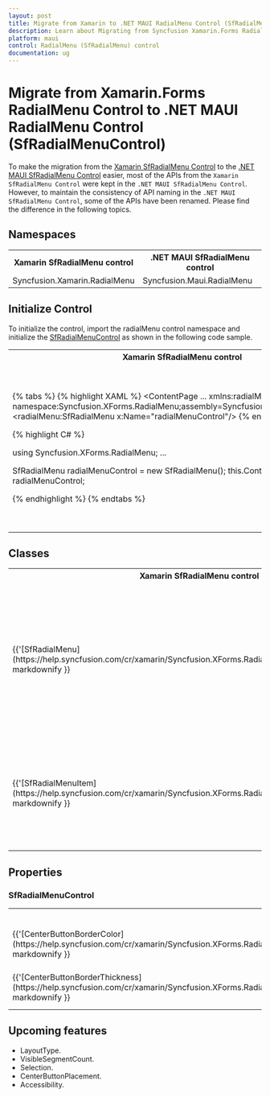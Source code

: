```yaml
---
layout: post
title: Migrate from Xamarin to .NET MAUI RadialMenu Control (SfRadialMenu) | Syncfusion
description: Learn about Migrating from Syncfusion Xamarin.Forms RadialMenu control to .NET MAUI RadialMenu control.
platform: maui
control: RadialMenu (SfRadialMenu) control
documentation: ug
---
```

 
# Migrate from Xamarin.Forms RadialMenu Control to .NET MAUI RadialMenu Control (SfRadialMenuControl)

To make the migration from the [Xamarin SfRadialMenu Control](https://www.syncfusion.com/xamarin-ui-controls/xamarin-radialMenu-control) to the [.NET MAUI SfRadialMenu Control](https://www.syncfusion.com/maui-controls/maui-radialMenu-control) easier, most of the APIs from the `Xamarin SfRadialMenu Control` were kept in the `.NET MAUI SfRadialMenu Control`. However, to maintain the consistency of API naming in the `.NET MAUI SfRadialMenu Control`, some of the APIs have been renamed. Please find the difference in the following topics.

## Namespaces

<table>
<tr>
<th>Xamarin SfRadialMenu control</th>
<th>.NET MAUI SfRadialMenu control</th></tr>
<tr>
<td>Syncfusion.Xamarin.RadialMenu</td>
<td>Syncfusion.Maui.RadialMenu</td></tr>
</table>

## Initialize Control

To initialize the control, import the radialMenu control namespace and initialize the [SfRadialMenuControl](https://www.syncfusion.com/maui-controls/maui-radial-menu-control) as shown in the following code sample.

<table>
<tr>
<th>Xamarin SfRadialMenu control</th>
<th>.NET MAUI SfRadialMenu control</th></tr>
<tr>
<td>

{% tabs %}
{% highlight XAML %}
<ContentPage 
...
xmlns:radialMenu="clr-namespace:Syncfusion.XForms.RadialMenu;assembly=Syncfusion.RadialMenu.XForms">
     <radialMenu:SfRadialMenu x:Name="radialMenuControl"/>
</ContentPage>
{% endhighlight %}

{% highlight C# %}

using Syncfusion.XForms.RadialMenu;
...

SfRadialMenu radialMenuControl = new SfRadialMenu();
this.Content = radialMenuControl;

{% endhighlight %}
{% endtabs %}

</td>
<td>

{% tabs %}
{% highlight XAML %}

<ContentPage 
...
xmlns:radialMenu="clr-namespace:Syncfusion.Maui.RadialMenu;assembly=Syncfusion.Maui.RadialMenu">
    <radialMenu:SfRadialMenu x:Name="radialMenuControl"/>
</ContentPage>

{% endhighlight %}

{% highlight C# %}

using Syncfusion.Maui.RadialMenu;
…

SfRadialMenu radialMenuControl = new SfRadialMenu();
this.Content = radialMenuControl;

{% endhighlight %}
{% endtabs %}
</td></tr>
</table>

## Classes 

<table>
<tr>
<th>Xamarin SfRadialMenu control</th>
<th>.NET MAUI SfRadialMenu control</th>
<th>Description</th>
</tr>

<tr>
<td>{{'[SfRadialMenu](https://help.syncfusion.com/cr/xamarin/Syncfusion.XForms.RadialMenu.SfRadialMenu.html)'| markdownify }}</td>
<td>{{'[SfRadialMenu](https://help.syncfusion.com/cr/maui/Syncfusion.Maui.RadialMenu.SfRadialMenu.html)'| markdownify}}</td>
<td>The SfRadialMenu displays a hierarchical menu in a circular layout, which is optimized for touch enabled devices. Typically, it is used as a context menu, and it can expose more menu items in the same space than traditional menus.</td>
</tr>

<tr>
<td>{{'[SfRadialMenuItem](https://help.syncfusion.com/cr/xamarin/Syncfusion.XForms.RadialMenu.SfRadialMenuItem.html)'| markdownify }}</td>
<td>{{'[SfRadialMenuItem](https://help.syncfusion.com/cr/maui/Syncfusion.Maui.RadialMenu.SfRadialMenuItem.html)'| markdownify}}</td>
<td>Represents an item that can be added as children in SfRadialMenu.Any object can be added as SfRadialMenuItem and that can be populated as menus.</td>
</tr>

</table> 


## Properties

### SfRadialMenuControl

<table> 
<tr>
<th>Xamarin SfRadialMenu control</th>
<th>.NET MAUI SfRadialMenu control</th>
<th>Description</th></tr>

<tr>
<td>{{'[CenterButtonBorderColor](https://help.syncfusion.com/cr/xamarin/Syncfusion.XForms.RadialMenu.SfRadialMenuControl.html#Syncfusion_XForms_Buttons_SfSegmentedControl_BorderColor)'| markdownify }}</td>
<td>{{'[CenterButtonStroke](https://help.syncfusion.com/cr/maui/Syncfusion.Maui.RadialMenu.SfRadialMenuControl.html#Syncfusion_Maui_Buttons_SfSegmentedControl_Stroke)'| markdownify}}</td>
<td>Gets or sets the stroke brush for the centerbuttonstroke in the SfRadialMenuControl.</td>
</tr>

<tr>
<td>{{'[CenterButtonBorderThickness](https://help.syncfusion.com/cr/xamarin/Syncfusion.XForms.RadialMenu.SfRadialMenuControl.html#Syncfusion_XForms_Buttons_SfSegmentedControl_BorderThickness)'| markdownify }}</td>
<td>{{'[CenterButtonStrokeThickness](https://help.syncfusion.com/cr/maui/Syncfusion.Maui.RadialMenu.SfRadialMenuControl.html#Syncfusion_Maui_Buttons_SfSegmentedControl_StrokeThickness)'| markdownify}}</td>
<td>Gets or sets a value of the the stroke brush for the centerbuttonstrokethickness in the SfRadialMenuControl.</td>
</tr>

</table> 

## Upcoming features

* LayoutType.
* VisibleSegmentCount.
* Selection.
* CenterButtonPlacement.
* Accessibility.